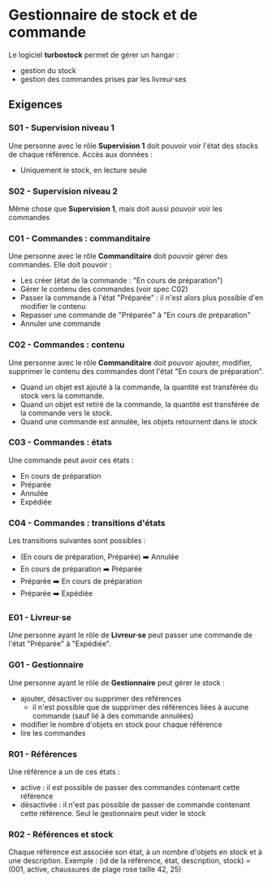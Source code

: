 # Gestionnaire de stock et de commande
Le logiciel **turbostock** permet de gérer un hangar :
- gestion du stock
- gestion des commandes prises par les livreur·ses

## Exigences

### S01 - Supervision niveau 1

Une personne avec le rôle **Supervision 1** doit pouvoir voir l'état des stocks de chaque référence.
Accès aux données : 
- Uniquement le stock, en lecture seule

### S02 - Supervision niveau 2

Même chose que **Supervision 1**, mais doit aussi pouvoir voir les commandes

### C01 - Commandes : commanditaire

Une personne avec le rôle **Commanditaire** doit pouvoir gérer des commandes.
Elle doit pouvoir : 
- Les créer (état de la commande : "En cours de préparation")
- Gérer le contenu des commandes (voir spec C02)
- Passer la commande à l'état "Préparée" : il n'est alors plus possible d'en modifier le contenu
- Repasser une commande de "Préparée" à "En cours de préparation"
- Annuler une commande

### C02 - Commandes : contenu
Une personne avec le rôle **Commanditaire** doit pouvoir ajouter, modifier, supprimer le contenu des commandes dont l'état "En cours de préparation".

- Quand un objet est ajouté à la commande, la quantité est transférée du stock vers la commande.
- Quand un objet est retiré de la commande, la quantité est transférée de la commande vers le stock.
- Quand une commande est annulée, les objets retournent dans le stock

### C03 - Commandes : états
Une commande peut avoir ces états : 
- En cours de préparation
- Préparée
- Annulée
- Expédiée

### C04 - Commandes : transitions d'états
Les transitions suivantes sont possibles : 
- (En cours de préparation, Préparée) ➡️ Annulée
- En cours de préparation ➡️ Préparée
- Préparée ➡️ En cours de préparation 
- Préparée ➡️ Expédiée 

### E01 - Livreur·se
Une personne ayant le rôle de **Livreur·se** peut passer une commande de l'état "Préparée" à "Expédiée".

### G01 - Gestionnaire
Une personne ayant le rôle de **Gestionnaire** peut gérer le stock :
- ajouter, désactiver ou supprimer des références
  - il n'est possible que de supprimer des références liées à aucune commande (sauf lié à des commande annulées)
- modifier le nombre d'objets en stock pour chaque référence
- lire les commandes

### R01 - Références

Une référence a un de ces états : 

- active : il est possible de passer des commandes contenant cette référence
- désactivée : il n'est pas possible de passer de commande contenant cette référence. Seul le gestionnaire peut vider le stock

### R02 - Références et stock
Chaque référence est associée son état, à un nombre d'objets en stock et à une description.
Exemple : (id de la référence, état, description, stock) =  (001, active, chaussures de plage rose taille 42, 25)